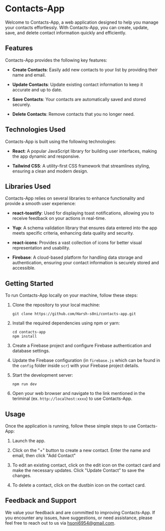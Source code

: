 # Contacts-App

Welcome to Contacts-App, a web application designed to help you manage your contacts effortlessly. With Contacts-App, you can create, update, save, and delete contact information quickly and efficiently.

## Features

Contacts-App provides the following key features:

- **Create Contacts**: Easily add new contacts to your list by providing their name and email.

- **Update Contacts**: Update existing contact information to keep it accurate and up to date.

- **Save Contacts**: Your contacts are automatically saved and stored securely.

- **Delete Contacts**: Remove contacts that you no longer need.

## Technologies Used

Contacts-App is built using the following technologies:

- **React**: A popular JavaScript library for building user interfaces, making the app dynamic and responsive.

- **Tailwind CSS**: A utility-first CSS framework that streamlines styling, ensuring a clean and modern design.

## Libraries Used

Contacts-App relies on several libraries to enhance functionality and provide a smooth user experience:

- **react-toastify**: Used for displaying toast notifications, allowing you to receive feedback on your actions in real-time.

- **Yup**: A schema validation library that ensures data entered into the app meets specific criteria, enhancing data quality and security.

- **react-icons**: Provides a vast collection of icons for better visual representation and usability.

- **Firebase**: A cloud-based platform for handling data storage and authentication, ensuring your contact information is securely stored and accessible.

## Getting Started

To run Contacts-App locally on your machine, follow these steps:

1. Clone the repository to your local machine:

   ```
   git clone https://github.com/Harsh-s0ni/contacts-app.git
   ```

2. Install the required dependencies using npm or yarn:

   ```
   cd contacts-app
   npm install
   ```

3. Create a Firebase project and configure Firebase authentication and database settings.

4. Update the Firebase configuration (in `firebase.js` which can be found in the `config` folder inside `scr`) with your Firebase project details.

5. Start the development server:

   ```
   npm run dev
   ```

6. Open your web browser and navigate to the link mentioned in the teriminal (ex. `http://localhost:xxxx`) to use Contacts-App.

## Usage

Once the application is running, follow these simple steps to use Contacts-App:

1. Launch the app.

2. Click on the "+" button to create a new contact. Enter the name and email, then click "Add Contact"

3. To edit an existing contact, click on the edit icon on the contact card and make the necessary updates. Click "Update Contact" to save the changes.

4. To delete a contact, click on the dustbin icon on the contact card.

## Feedback and Support

We value your feedback and are committed to improving Contacts-App. If you encounter any issues, have suggestions, or need assistance, please feel free to reach out to us via [hsoni6954@gmail.com](mailto:hsoni6954@gmail.com).
